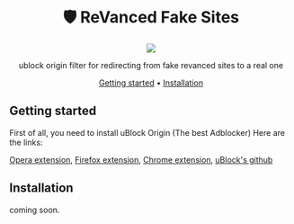 <div align="center">
<h1> 🛡️ ReVanced Fake Sites </h1>
  
<p> 
<a href="https://github.com/gorhill/uBlock" alt="uBlock">
<img src="https://img.shields.io/badge/uBlock-Origin-red" /></a>
</p>
ublock origin filter for redirecting from fake revanced sites to a real one

[Getting started](#getting-started) •
[Installation](#installation)
</div>

## Getting started
First of all, you need to install uBlock Origin (The best Adblocker)
Here are the links:

[Opera extension](https://addons.opera.com/en/extensions/details/ublock), [Firefox extension](https://addons.mozilla.org/en-US/firefox/addon/ublock-origin), [Chrome extension](https://chrome.google.com/webstore/detail/ublock-origin/cjpalhdlnbpafiamejdnhcphjbkeiagm), [uBlock's github](https://github.com/gorhill/uBlock)

## Installation
coming soon.
  
